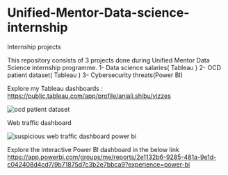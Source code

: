 # Unified-Mentor-Data-science-internship
Internship projects

This repository consists of 3 projects done during Unified Mentor Data Science internship programme.
1- Data science salaries( Tableau )
2- OCD patient dataset( Tableau )
3- Cybersecurity threats(Power BI)

Explore my Tableau dashboards : https://public.tableau.com/app/profile/anjali.shibu/vizzes

![ocd patient dataset](https://github.com/user-attachments/assets/7411a6f3-308a-42f1-ba36-4fb644993246)

Web traffic dashboard

![suspicious web traffic dashboard power bi](https://github.com/user-attachments/assets/141565af-dd3e-4da2-bd6c-63cf029741f0)

Explore the interactive Power BI dashboard in the below link
https://app.powerbi.com/groups/me/reports/2e1132b6-9285-481a-9e1d-c042408d4cd7/9b71875d7c3b2e7bbca9?experience=power-bi
